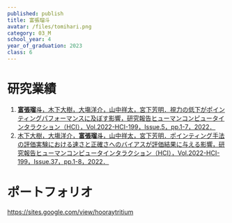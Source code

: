 ```yaml
---
published: publish
title: 富張瑠斗
avatar: /files/tomihari.png
category: 03_M
school_year: 4
year_of_graduation: 2023
class: 6
---
```

# 研究業績

1. [**富張瑠斗**，木下大樹，大塲洋介，山中祥太，宮下芳明．視力の低下がポインティングパフォーマンスに及ぼす影響，研究報告ヒューマンコンピュータインタラクション（HCI），Vol.2022-HCI-199，Issue.5，pp.1-7，2022．](https://research.miyashita.com/papers/D252)
1. [木下大樹，大塲洋介，**富張瑠斗**，山中祥太，宮下芳明．ポインティング手法の評価実験における速さと正確さへのバイアスが評価結果に与える影響，研究報告ヒューマンコンピュータインタラクション（HCI），Vol.2022-HCI-199，Issue.37，pp.1-8，2022．](https://research.miyashita.com/papers/D253)

# ポートフォリオ
https://sites.google.com/view/hooraytritium
